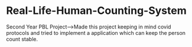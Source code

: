 # Real-Life-Human-Counting-System
Second Year PBL Project-->Made this project keeping in mind covid protocols and tried to implement a application which can keep the person count stable.
